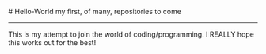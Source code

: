 <!DOCTYPE html>
<html>

<style>
  span {
  font-style: bold;
  }
  hr {
  color: #999
</style>

<p>
  # Hello-World
  my first, of many, repositories to come
  <hr>
  This is my attempt to join the world of coding/programming. I <span>REALLY</span> hope this works out for the best!
</p>

</html>
